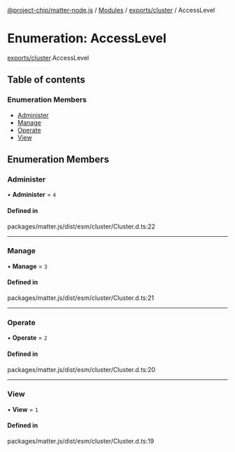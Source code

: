 [@project-chip/matter-node.js](../README.md) / [Modules](../modules.md) / [exports/cluster](../modules/exports_cluster.md) / AccessLevel

# Enumeration: AccessLevel

[exports/cluster](../modules/exports_cluster.md).AccessLevel

## Table of contents

### Enumeration Members

- [Administer](exports_cluster.AccessLevel.md#administer)
- [Manage](exports_cluster.AccessLevel.md#manage)
- [Operate](exports_cluster.AccessLevel.md#operate)
- [View](exports_cluster.AccessLevel.md#view)

## Enumeration Members

### Administer

• **Administer** = ``4``

#### Defined in

packages/matter.js/dist/esm/cluster/Cluster.d.ts:22

___

### Manage

• **Manage** = ``3``

#### Defined in

packages/matter.js/dist/esm/cluster/Cluster.d.ts:21

___

### Operate

• **Operate** = ``2``

#### Defined in

packages/matter.js/dist/esm/cluster/Cluster.d.ts:20

___

### View

• **View** = ``1``

#### Defined in

packages/matter.js/dist/esm/cluster/Cluster.d.ts:19
